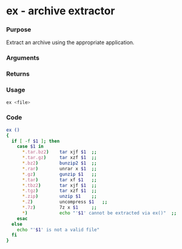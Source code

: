 # ex - archive extractor

### Purpose
Extract an archive using the appropriate application.

### Arguments

### Returns

### Usage
```bash
ex <file>
```
### Code
```bash
ex ()
{
  if [ -f $1 ]; then
    case $1 in
      *.tar.bz2)    tar xjf $1  ;;
      *.tar.gz)     tar xzf $1  ;;
      *.bz2)        bunzip2 $1  ;;
      *.rar)        unrar x $1  ;;
      *.gz)         gunzip $1   ;;
      *.tar)        tar xf $1   ;;
      *.tbz2)       tar xjf $1  ;;
      *.tgz)        tar xzf $1  ;;
      *.zip)        unzip $1    ;;
      *.Z)          uncompress $1   ;;
      *.7z)         7z x $1     ;;
      *)            echo "'$1' cannot be extracted via ex()"  ;;
    esac
  else
    echo "'$1' is not a valid file"
  fi
}
```
